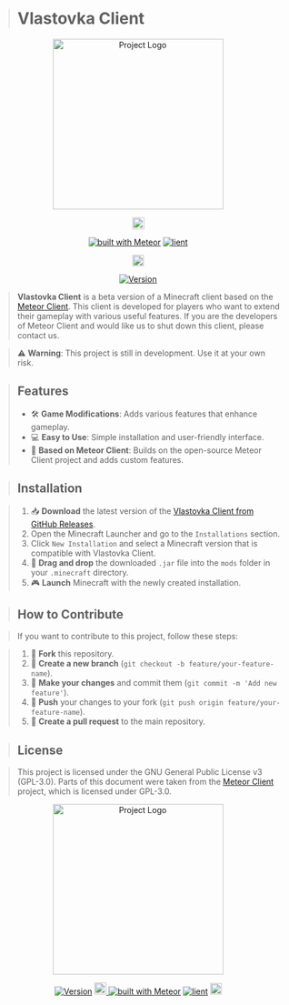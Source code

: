 > # Vlastovka Client

<p align="center">
  <a href="https://github.com/lopimates1234/Vlastovka-Client" target="_blank">
    <img src="https://github.com/user-attachments/assets/ee3de53f-d6e7-43b4-92d8-a5dd823076fd" alt="Project Logo" width="300">
  </a>
</p>

<div align="center">

<a href="https://meteorclient.com" target="_blank">
  <img src="https://meteorclient.com/icon.png" alt="Ko-Fi" style="height: 21px;"/>
  </a>
  
[![built with Meteor](https://img.shields.io/badge/Meteor_Official_Site-blue)](https://meteorclient.com)
[![lient](https://img.shields.io/github/contributors/lopimates1234/Vlastovka-Client?color=green)](https://github.com/lopimates1234/Vlastovka-Client)

<a href="https://ko-fi.com/lopimates1234" target="_blank">
  <img src="https://storage.ko-fi.com/cdn/cup-border.png" alt="Ko-Fi" style="height: 20px;"/>
</a>

[![Version](https://img.shields.io/badge/Alpha_v1.0.1-006400)](https://github.com/lopimates1234/Vlastovka-Client/releases/tag/v1.0.1)

</div>

> **Vlastovka Client** is a beta version of a Minecraft client based on the [Meteor Client](https://github.com/MeteorDevelopment/meteor-client). This client is developed for players who want to extend their gameplay with various useful features. If you are the developers of Meteor Client and would like us to shut down this client, please contact us.

> ⚠️ **Warning**: This project is still in development. Use it at your own risk.

> ## Features
> - 🛠️ **Game Modifications**: Adds various features that enhance gameplay.
> - 💻 **Easy to Use**: Simple installation and user-friendly interface.
> - 🚀 **Based on Meteor Client**: Builds on the open-source Meteor Client project and adds custom features.

> ## Installation

> 1. 📥 **Download** the latest version of the [Vlastovka Client from GitHub Releases](https://github.com/lopimates1234/Vlastovka-Client/releases/tag/v1.0.1).
> 2. Open the Minecraft Launcher and go to the `Installations` section.
> 3. Click `New Installation` and select a Minecraft version that is compatible with Vlastovka Client.
> 4. 📂 **Drag and drop** the downloaded `.jar` file into the `mods` folder in your `.minecraft` directory.
> 5. 🎮 **Launch** Minecraft with the newly created installation.

> ## How to Contribute

> If you want to contribute to this project, follow these steps:

> 1. 🍴 **Fork** this repository.
> 2. 🌿 **Create a new branch** (`git checkout -b feature/your-feature-name`).
> 3. 📝 **Make your changes** and commit them (`git commit -m 'Add new feature'`).
> 4. 🔄 **Push** your changes to your fork (`git push origin feature/your-feature-name`).
> 5. 🔧 **Create a pull request** to the main repository.

> ## License

> This project is licensed under the GNU General Public License v3 (GPL-3.0). Parts of this document were taken from the [Meteor Client](https://github.com/MeteorDevelopment/meteor-client) project, which is licensed under GPL-3.0.

<p align="center">
  <a href="https://github.com/lopimates1234/Vlastovka-Client" target="_blank">
    <img src="https://github.com/user-attachments/assets/ee3de53f-d6e7-43b4-92d8-a5dd823076fd" alt="Project Logo" width="300">
  </a>
</p>

<div align="center">

[![Version](https://img.shields.io/badge/Alpha_v1.0.1-006400)](https://github.com/lopimates1234/Vlastovka-Client/releases/tag/v1.0.1)
<a href="https://meteorclient.com" target="_blank">
  <img src="https://meteorclient.com/icon.png" alt="Ko-Fi" style="height: 21px;"/>
</a>
[![built with Meteor](https://img.shields.io/badge/Meteor_Official_Site-blue)](https://meteorclient.com)
[![lient](https://img.shields.io/github/contributors/lopimates1234/Vlastovka-Client?color=green)](https://github.com/lopimates1234/Vlastovka-Client)
<a href="https://ko-fi.com/lopimates1234" target="_blank">
  <img src="https://storage.ko-fi.com/cdn/cup-border.png" alt="Ko-Fi" style="height: 20px;"/>
</a>

</div>
